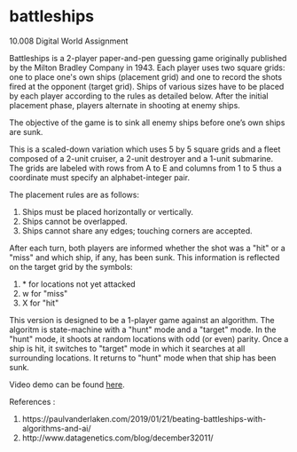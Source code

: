 # battleships
10.008 Digital World Assignment

Battleships is a 2-player paper-and-pen guessing game originally published by the Milton Bradley Company in 1943. Each player uses two square grids: one to place one's own ships (placement grid) and one to record the shots fired at the opponent (target grid). Ships of various sizes have to be placed by each player according to the rules as detailed below. After the initial placement phase, players alternate in shooting at enemy ships. 

The objective of the game is to sink all enemy ships before one’s own ships are sunk.

This is a scaled-down variation which uses 5 by 5 square grids and a fleet composed of a 2-unit cruiser, a 2-unit destroyer and a 1-unit submarine. The grids are labeled with rows from A to E and columns from 1 to 5 thus a coordinate must specify an alphabet-integer pair.

The placement rules are as follows:
  1. Ships must be placed horizontally or vertically.  
  2. Ships cannot be overlapped.  
  3. Ships cannot share any edges; touching corners are accepted.  

After each turn, both players are informed whether the shot was a "hit" or a "miss" and which ship, if any, has been sunk. This information is reflected on the target grid by the symbols:
  1. \* for locations not yet attacked  
  2. w for "miss"  
  3. X for "hit"  

This version is designed to be a 1-player game against an algorithm. The algoritm is state-machine with a "hunt" mode and a "target" mode. In the "hunt" mode, it shoots at random locations with odd (or even) parity. Once a ship is hit, it switches to "target" mode in which it searches at all surrounding locations. It returns to "hunt" mode when that ship has been sunk.

Video demo can be found [here](https://sutdapac-my.sharepoint.com/:v:/g/personal/gargi_pandkar_mymail_sutd_edu_sg/EZunIzsgDhFJkJsl3ZD4-QAB8EWuflBFysuWurQa5wJs0A?e=Jxm2oR).

References :  
<ol>
  <li>https://paulvanderlaken.com/2019/01/21/beating-battleships-with-algorithms-and-ai/
  <li>http://www.datagenetics.com/blog/december32011/
</ol>
